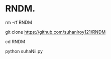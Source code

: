 # RNDM.                





rm -rf RNDM

git clone https://github.com/suhaniroy121/RNDM

cd RNDM

python suhaNii.py
